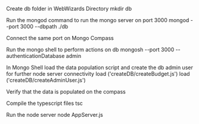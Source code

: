 Create db folder in WebWizards Directory mkdir db

Run the mongod command to run the mongo server on port 3000 mongod --port 3000 --dbpath ./db

Connect the same port on Mongo Compass

Run the mongo shell to perform actions on db mongosh --port 3000 --authenticationDatabase admin

In Mongo Shell load the data population script and create the db admin user for further node server connectivity load ('createDB/createBudget.js') load ('createDB/createAdminUser.js')

Verify that the data is populated on the compass

Compile the typescript files tsc

Run the node server node AppServer.js
